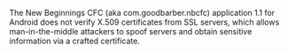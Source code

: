 The New Beginnings CFC (aka com.goodbarber.nbcfc) application 1.1 for Android does not verify X.509 certificates from SSL servers, which allows man-in-the-middle attackers to spoof servers and obtain sensitive information via a crafted certificate.